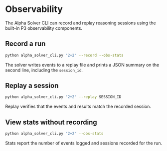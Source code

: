 # Observability

The Alpha Solver CLI can record and replay reasoning sessions using the built-in
P3 observability components.

## Record a run

```bash
python alpha_solver_cli.py "2+2" --record --obs-stats
```

The solver writes events to a replay file and prints a JSON summary on the
second line, including the `session_id`.

## Replay a session

```bash
python alpha_solver_cli.py "2+2" --replay SESSION_ID
```

Replay verifies that the events and results match the recorded session.

## View stats without recording

```bash
python alpha_solver_cli.py "2+2" --obs-stats
```

Stats report the number of events logged and sessions recorded for the run.
